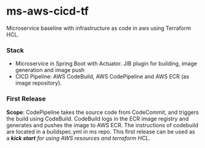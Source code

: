 # ms-aws-cicd-tf
Microservice baseline with infrastructure as code in aws using Terraform HCL. 

### Stack 
* Microservice in Spring Boot with Actuator. JIB plugin for building, image generation and image push
* CICD Pipeline: AWS CodeBuild, AWS CodePipeline and AWS ECR (as image repository).

### First Release
**Scope**: CodePipeline takes the source code from CodeCommit, and triggers the build using CodeBuild. CodeBuild logs in the ECR image registry and generates and pushes the image to AWS ECR. The instructions of codebuild are located in a buildspec.yml in ms repo.
This first release can be used as a ***kick start*** *for using AWS resources and terraform HCL*.
